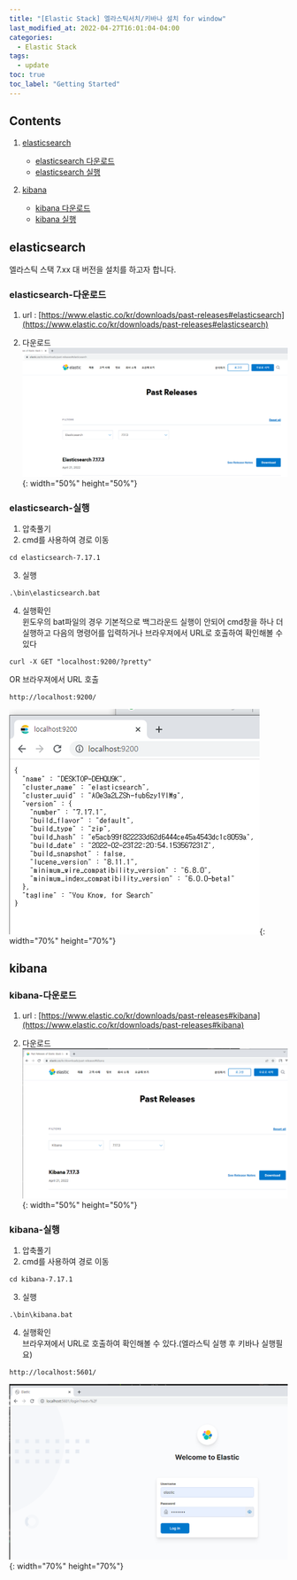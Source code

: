 ```yaml
---
title: "[Elastic Stack] 엘라스틱서치/키바나 설치 for window"
last_modified_at: 2022-04-27T16:01:04-04:00
categories:
  - Elastic Stack
tags:
  - update
toc: true
toc_label: "Getting Started"
---
```


## Contents

1. [elasticsearch](#elasticsearch)

   - [elasticsearch 다운로드](#elasticsearch-다운로드)
   - [elasticsearch 실행](#elasticsearch-실행)

2. [kibana](#kibana)

   - [kibana 다운로드](#kibana-다운로드)
   - [kibana 실행](#kibana-실행)

## elasticsearch

엘라스틱 스택 7.xx 대 버전을 설치를 하고자 합니다.

### elasticsearch-다운로드

1. url : [https://www.elastic.co/kr/downloads/past-releases#elasticsearch](https://www.elastic.co/kr/downloads/past-releases#elasticsearch)

2. 다운로드  
   ![image](/assets/images/elasticsearch-install1.png){: width="50%" height="50%"}

### elasticsearch-실행

1. 압축풀기
2. cmd를 사용하여 경로 이동

```
cd elasticsearch-7.17.1
```

3. 실행

```
.\bin\elasticsearch.bat
```

4. 실행확인  
   윈도우의 bat파일의 경우 기본적으로 백그라운드 실행이 안되어 cmd창을 하나 더 실행하고 다음의 명령어를 입력하거나 브라우져에서 URL로 호출하여 확인해볼 수 있다

```
curl -X GET "localhost:9200/?pretty"
```

OR 브라우져에서 URL 호출

```
http://localhost:9200/
```

![image](/assets/images/elasticsearch-install2.png){: width="70%" height="70%"}

## kibana

### kibana-다운로드

1. url : [https://www.elastic.co/kr/downloads/past-releases#kibana](https://www.elastic.co/kr/downloads/past-releases#kibana)

2. 다운로드  
   ![image](/assets/images/kibana-install1.png){: width="50%" height="50%"}

### kibana-실행

1. 압축풀기
2. cmd를 사용하여 경로 이동

```
cd kibana-7.17.1
```

3. 실행

```
.\bin\kibana.bat
```

4. 실행확인  
   브라우져에서 URL로 호출하여 확인해볼 수 있다.(엘라스틱 실행 후 키바나 실행필요)

```
http://localhost:5601/
```

![image](/assets/images/kibana-install2.png){: width="70%" height="70%"}
